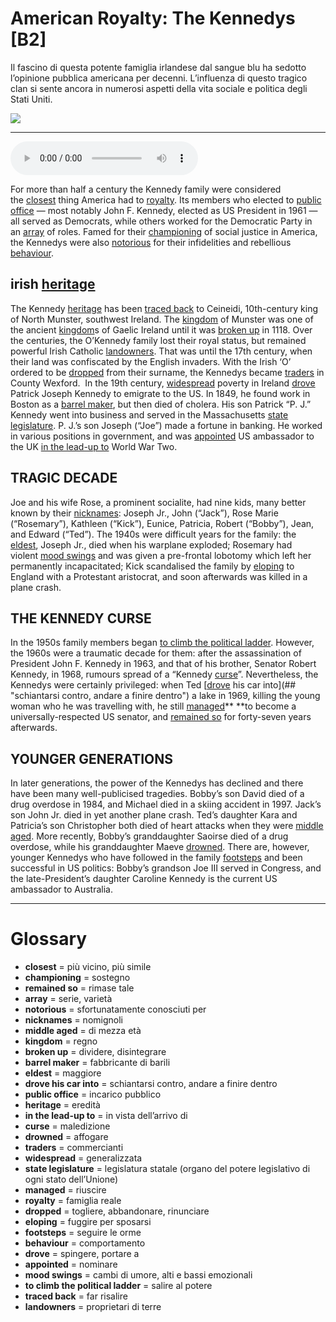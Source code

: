 # American Royalty: The Kennedys   [B2]

Il fascino di questa potente famiglia irlandese dal sangue blu ha sedotto l’opinione pubblica americana per decenni. L’influenza di questo tragico clan si sente ancora in numerosi aspetti della vita sociale e politica degli Stati Uniti.

![](American%20Royalty%20The%20Kennedys.jpg)

--------------

<div>
<audio controls autoplay>
    <source src="https://raw.githubusercontent.com/dartie/knowledge-base/main/English/SpeakUp/2023-01/American%20Royalty%20The%20Kennedys.mp3" type="audio/mpeg">
</audio>
</div>


For more than half a century the Kennedy family were considered the [closest](## "più vicino, più simile") thing America had to [royalty](## "famiglia reale"). Its members who elected to [public office](## "incarico pubblico") — most notably John F. Kennedy, elected as US President in 1961 — all served as Democrats, while others worked for the Democratic Party in an [array](## "serie, varietà") of roles. Famed for their [championing](## "sostegno") of social justice in America, the Kennedys were also [notorious](## "sfortunatamente conosciuti per") for their infidelities and rebellious [behaviour](## "comportamento").

## irish [heritage](## "eredità")
The Kennedy [heritage](## "eredità") has been [traced back](## "far risalire") to Ceineidi, 10th-century king of North Munster, southwest Ireland. The [kingdom](## "regno") of Munster was one of the ancient [kingdom](## "regno")s of Gaelic Ireland until it was [broken up](## "dividere, disintegrare") in 1118. Over the centuries, the O’Kennedy family lost their royal status, but remained powerful Irish Catholic [landowners](## "proprietari di terre"). That was until the 17th century, when their land was confiscated by the English invaders. With the Irish ‘O’ ordered to be [dropped](## "togliere, abbandonare, rinunciare") from their surname, the Kennedys became [traders](## "commercianti") in County Wexford.  In the 19th century, [widespread](## "generalizzata") poverty in Ireland [drove](## "spingere, portare a") Patrick Joseph Kennedy to emigrate to the US. In 1849, he found work in Boston as a [barrel maker](## "fabbricante di barili"), but then died of cholera. His son Patrick “P. J.” Kennedy went into business and served in the Massachusetts [state legislature](## "legislatura statale (organo del potere legislativo di ogni stato dell’Unione)"). P. J.’s son Joseph (“Joe”) made a fortune in banking. He worked in various positions in government, and was [appointed](## "nominare") US ambassador to the UK [in the lead-up to](## "in vista dell’arrivo di") World War Two.

## TRAGIC DECADE
Joe and his wife Rose, a prominent socialite, had nine kids, many better known by their [nicknames](## "nomignoli"): Joseph Jr., John (“Jack”), Rose Marie (“Rosemary”), Kathleen (“Kick”), Eunice, Patricia, Robert (“Bobby”), Jean, and Edward (“Ted”). The 1940s were difficult years for the family: the [eldest](## "maggiore"), Joseph Jr., died when his warplane exploded; Rosemary had violent [mood swings](## "cambi di umore, alti e bassi emozionali") and was given a pre-frontal lobotomy which left her permanently incapacitated; Kick scandalised the family by [eloping](## "fuggire per sposarsi") to England with a Protestant aristocrat, and soon afterwards was killed in a plane crash. 

## THE KENNEDY CURSE
In the 1950s family members began [to climb the political ladder](## "salire al potere"). However, the 1960s were a traumatic decade for them: after the assassination of President John F. Kennedy in 1963, and that of his brother, Senator Robert Kennedy, in 1968, rumours spread of a “Kennedy [curse](## "maledizione")”. Nevertheless, the Kennedys were certainly privileged: when Ted [[drove](## "spingere, portare a") his car into](## "schiantarsi contro, andare a finire dentro") a lake in 1969, killing the young woman who he was travelling with, he still [managed](## "riuscire")** **to become a universally-respected US senator, and [remained so](## "rimase tale") for forty-seven years afterwards.

## YOUNGER GENERATIONS
In later generations, the power of the Kennedys has declined and there have been many well-publicised tragedies. Bobby’s son David died of a drug overdose in 1984, and Michael died in a skiing accident in 1997. Jack’s son John Jr. died in yet another plane crash. Ted’s daughter Kara and Patricia’s son Christopher both died of heart attacks when they were [middle aged](## "di mezza età"). More recently, Bobby’s granddaughter Saoirse died of a drug overdose, while his granddaughter Maeve [drowned](## "affogare"). There are, however, younger Kennedys who have followed in the family [footsteps](## "seguire le orme") and been successful in US politics: Bobby’s grandson Joe III served in Congress, and the late-President’s daughter Caroline Kennedy is the current US ambassador to Australia.

--------------

<div style = "display:block; clear:both; page-break-after:always;"></div>

# Glossary
* **closest** = più vicino, più simile
* **championing** = sostegno
* **remained so** = rimase tale
* **array** = serie, varietà
* **notorious** = sfortunatamente conosciuti per
* **nicknames** = nomignoli
* **middle aged** = di mezza età
* **kingdom** = regno
* **broken up** = dividere, disintegrare
* **barrel maker** = fabbricante di barili
* **eldest** = maggiore
* **drove his car into** = schiantarsi contro, andare a finire dentro
* **public office** = incarico pubblico
* **heritage** = eredità
* **in the lead-up to** = in vista dell’arrivo di
* **curse** = maledizione
* **drowned** = affogare
* **traders** = commercianti
* **widespread** = generalizzata
* **state legislature** = legislatura statale (organo del potere legislativo di ogni stato dell’Unione)
* **managed** = riuscire
* **royalty** = famiglia reale
* **dropped** = togliere, abbandonare, rinunciare
* **eloping** = fuggire per sposarsi
* **footsteps** = seguire le orme
* **behaviour** = comportamento
* **drove** = spingere, portare a
* **appointed** = nominare
* **mood swings** = cambi di umore, alti e bassi emozionali
* **to climb the political ladder** = salire al potere
* **traced back** = far risalire
* **landowners** = proprietari di terre

